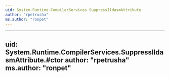 ```yaml
---
uid: System.Runtime.CompilerServices.SuppressIldasmAttribute
author: "rpetrusha"
ms.author: "ronpet"
---
```


---
uid: System.Runtime.CompilerServices.SuppressIldasmAttribute.#ctor
author: "rpetrusha"
ms.author: "ronpet"
---
